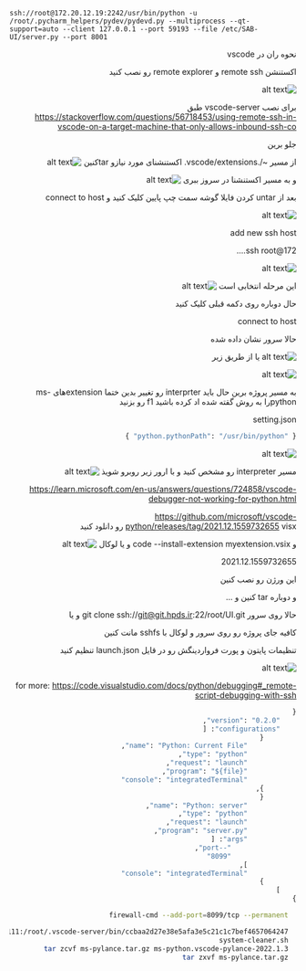 ```
ssh://root@172.20.12.19:2242/usr/bin/python -u /root/.pycharm_helpers/pydev/pydevd.py --multiprocess --qt-support=auto --client 127.0.0.1 --port 59193 --file /etc/SAB-UI/server.py --port 8001
```
<div dir="rtl">
نحوه ران در vscode
  
اکستنشن remote ssh و remote explorer رو نصب کنید


![alt text](./images/1.png)
  
  برای نصب vscode-server   طبق 
  https://stackoverflow.com/questions/56718453/using-remote-ssh-in-vscode-on-a-target-machine-that-only-allows-inbound-ssh-co 
  
  جلو برین
  
  از مسیر  ~/.vscode/extensions. 
اکستنشنای مورد نیازو tarکنین 
  ![alt text](./images/2.png)
  
  و به مسیر اکستنشنا در سروز ببری
  ![alt text](./images/3.png)
  
  بعد از untar کردن فایلا
  گوشه سمت چپ پایین کلیک کنید و connect to host
  
  ![alt text](./images/4.png)
  
  add new ssh host
  
  ssh root@172....
  
  ![alt text](./images/5.png)
  
  این مرحله انتخابی است
  ![alt text](./images/6.png)
  
  حال دوباره روی دکمه قبلی کلیک کنید
  
  connect to host
  
  حالا سرور نشان داده شده
  
  ![alt text](./images/7.png)
  یا از طریق زیر
  
  ![alt text](./images/8.png)
  
  به مسیر پروژه برین
  حال باید interprter رو تغییر بدین
  ختما extensionهای ms-pythonرا به روش گقته شده اد کرده باشید
  f1 رو بزنید
  
  setting.json
  
  ```python
  { "python.pythonPath": "/usr/bin/python" }
  ```
  
   ![alt text](./images/9.png)
  
  مسیر interpreter رو مشخص کنید و با ارور زیر روبرو شویذ
  ![alt text](./images/10.png)
  
  
  https://learn.microsoft.com/en-us/answers/questions/724858/vscode-debugger-not-working-for-python.html
  
  https://github.com/microsoft/vscode-python/releases/tag/2021.12.1559732655
  visx رو دانلود کنید
  
  و code --install-extension myextension.vsix
  و یا لوکال
  ![alt text](./images/11.png)
  
  2021.12.1559732655
  
  این ورژن رو نصب کنین

و دوباره tar کنین و ...

حالا روی سرور git clone ssh://git@git.hpds.ir:22/root/UI.git
و یا
  
کافیه جای پروژه رو روی سرور و لوکال با sshfs مانت کنین
  
تنظیمات پایتون و پورت فرواردینگش رو در قایل launch.json تنظیم کنید 
  
  
![alt text](./images/12.png)
  
for more:
https://code.visualstudio.com/docs/python/debugging#_remote-script-debugging-with-ssh
  
```python  
{
    "version": "0.2.0",
    "configurations": [
        {
            "name": "Python: Current File",
            "type": "python",
            "request": "launch",
            "program": "${file}",
            "console": "integratedTerminal"
        },
        {
            "name": "Python: server",
            "type": "python",
            "request": "launch",
            "program": "server.py",
            "args": [
                "--port",
                "8099"
            ],
            "console": "integratedTerminal"
        }
    ]
}
```
  
```bash
  firewall-cmd --add-port=8099/tcp --permanent
  ```
```bash
  scp -p2242 ms-python-release.vsix  root@172.20.12.111:/root/.vscode-server/bin/ccbaa2d27e38e5afa3e5c21c1c7bef4657064247
  system-cleaner.sh
  tar zcvf ms-pylance.tar.gz ms-python.vscode-pylance-2022.1.3
  tar zxvf ms-pylance.tar.gz
  ```
</div>
